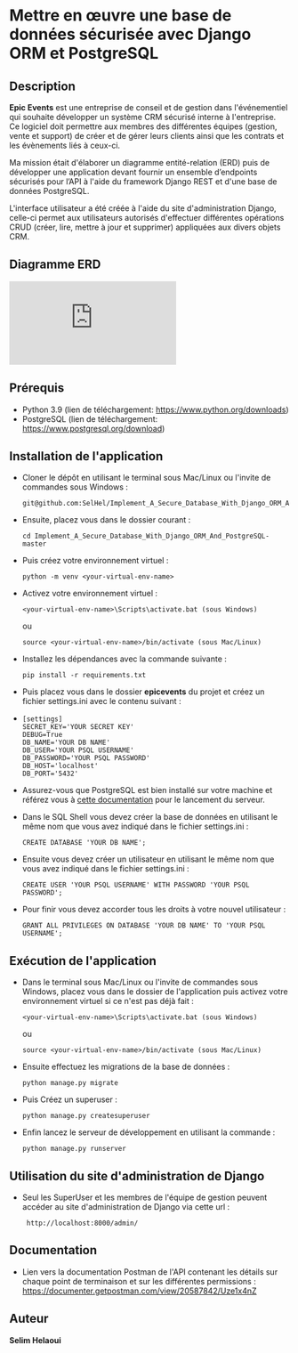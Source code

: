 # Mettre en œuvre une base de données sécurisée avec Django ORM et PostgreSQL
## Description

**Epic Events** est une entreprise de conseil et de gestion dans l'événementiel qui souhaite développer un système CRM sécurisé interne à l'entreprise.<br>
Ce logiciel doit permettre aux membres des différentes équipes (gestion, vente et support) de créer et de gérer leurs clients ainsi que les contrats et les évènements liés à ceux-ci.

Ma mission était d'élaborer un diagramme entité-relation (ERD) puis de développer une application devant fournir un ensemble d’endpoints sécurisés pour l’API à l'aide du framework Django REST et d'une base de données PostgreSQL.<br>

L'interface utilisateur a été créée à l'aide du site d'administration Django, celle-ci permet aux utilisateurs autorisés d'effectuer différentes opérations CRUD (créer, lire, mettre à jour et supprimer) appliquées aux divers objets CRM.<br>

## Diagramme ERD
![alt tag](https://github.com/SelHel/Implement_A_Secure_Database_With_Django_ORM_And_PostgreSQL/files/9243575/Helaoui_Selim_1_ERD_072022.pdf)


## Prérequis
* Python 3.9 (lien de téléchargement: <https://www.python.org/downloads>)
* PostgreSQL (lien de téléchargement: <https://www.postgresql.org/download>)


## Installation de l'application

* Cloner le dépôt en utilisant le terminal sous Mac/Linux ou l'invite de commandes sous Windows :<br>

	```
	git@github.com:SelHel/Implement_A_Secure_Database_With_Django_ORM_And_PostgreSQL.git
	```

* Ensuite, placez vous dans le dossier courant :

	```
	cd Implement_A_Secure_Database_With_Django_ORM_And_PostgreSQL-master
	```
* Puis créez votre environnement virtuel :

	```
	python -m venv <your-virtual-env-name>
	```

* Activez votre environnement virtuel :

	```
	<your-virtual-env-name>\Scripts\activate.bat (sous Windows)
	```
	ou
	
	```
	source <your-virtual-env-name>/bin/activate (sous Mac/Linux)
	```

* Installez les dépendances avec la commande suivante :

	```
	pip install -r requirements.txt
	```
* Puis placez vous dans le dossier **epicevents** du projet et créez un fichier settings.ini avec le contenu suivant :
* 
	```
	[settings]
	SECRET_KEY='YOUR SECRET KEY'
	DEBUG=True
	DB_NAME='YOUR DB NAME'
	DB_USER='YOUR PSQL USERNAME'
	DB_PASSWORD='YOUR PSQL PASSWORD'
	DB_HOST='localhost'
	DB_PORT='5432'
	```
* Assurez-vous que PostgreSQL est bien installé sur votre machine et référez vous à [cette documentation](https://www.postgresql.org/docs/) pour le lancement du serveur.

* Dans le SQL Shell vous devez créer la base de données en utilisant le même nom que vous avez indiqué dans le fichier settings.ini :

	```
	CREATE DATABASE 'YOUR DB NAME';
	```
* Ensuite vous devez créer un utilisateur en utilisant le même nom que vous avez indiqué dans le fichier settings.ini :

	```
	CREATE USER 'YOUR PSQL USERNAME' WITH PASSWORD 'YOUR PSQL PASSWORD';
	```
* Pour finir vous devez accorder tous les droits à votre nouvel utilisateur :
   
   ```
   GRANT ALL PRIVILEGES ON DATABASE 'YOUR DB NAME' TO 'YOUR PSQL USERNAME';
   ```

## Exécution de l'application
* Dans le terminal sous Mac/Linux ou l'invite de commandes sous Windows, placez vous dans le dossier de l'application puis activez votre environnement virtuel si ce n'est pas déjà fait :

	```
	<your-virtual-env-name>\Scripts\activate.bat (sous Windows)
	```
	ou
	
	```
	source <your-virtual-env-name>/bin/activate (sous Mac/Linux)
	```

* Ensuite effectuez les migrations de la base de données :

	```
	python manage.py migrate
	```
* Puis Créez un superuser :

	```
	python manage.py createsuperuser
	```

* Enfin lancez le serveur de développement en utilisant la commande :

	```
	python manage.py runserver
	```

## Utilisation du site d'administration de Django
* Seul les SuperUser et les membres de l'équipe de gestion peuvent accéder au site d'administration de Django via cette url :

	```
	 http://localhost:8000/admin/
	```

## Documentation

* Lien vers la documentation Postman de l'API contenant les détails sur chaque point de terminaison et sur les différentes permissions : <https://documenter.getpostman.com/view/20587842/Uze1x4nZ>

## Auteur
**Selim Helaoui**